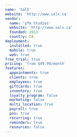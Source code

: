 ```yaml
---
name: 'SalX'
website: 'http://www.salx.ca'
vendor:
  name: 'pfm Studios'
  website: 'http://www.salx.ca'
  founded: 2013
  country: CA
deployment:
  installed: true
  mobile: true
  web: true
free_trial: true
pricing: 'from $49.99/month'
features:
  appointments: true
  clients: true
  employees: true
  giftcards: true
  inventory: true
  loyalty_program: false
  marketing: false
  multi_location: true
  payroll: true
  pos: true
  recurring: true
  reminders: true
  resources: false
---
```

